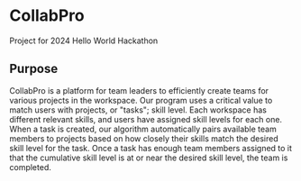 # CollabPro
Project for 2024 Hello World Hackathon

## Purpose
CollabPro is a platform for team leaders to efficiently create teams for various projects in the workspace. Our program uses a critical value to match users with projects, or "tasks"; skill level. Each workspace has different relevant skills, and users have assigned skill levels for each one. When a task is created, our algorithm automatically pairs available team members to projects based on how closely their skills match the desired skill level for the task. Once a task has enough team members assigned to it that the cumulative skill level is at or near the desired skill level, the team is completed.

